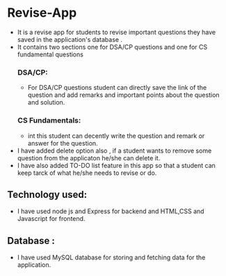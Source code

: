 # Revise-App

* It is a revise app for students to revise important questions they have saved in the application's database . 
* It contains two sections one for DSA/CP questions and one for CS fundamental questions 
   ### DSA/CP:
    * For DSA/CP questions student can directly save the link of the question and add remarks and important points about the question and solution.
   ### CS Fundamentals:
    * int this student can decently write the question and remark or answer for the question. 
* I have added delete option also , if a student wants to remove some question from the applicaton he/she can delete it.
* I have also added TO-DO list feature in this app so that a student can keep tarck of what he/she needs to revise or do.


## Technology used:
* I have used node js and Express for backend and HTML,CSS and Javascript for frontend.

## Database :
* I have used MySQL database for storing and fetching data for the application. 


